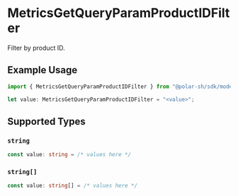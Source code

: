 # MetricsGetQueryParamProductIDFilter

Filter by product ID.

## Example Usage

```typescript
import { MetricsGetQueryParamProductIDFilter } from "@polar-sh/sdk/models/operations";

let value: MetricsGetQueryParamProductIDFilter = "<value>";
```

## Supported Types

### `string`

```typescript
const value: string = /* values here */
```

### `string[]`

```typescript
const value: string[] = /* values here */
```

